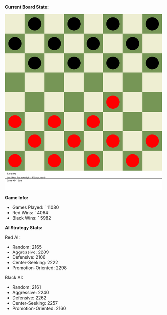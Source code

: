 
**Current Board State:**  
<!-- START_GIF -->
![Checkers Game](./checkers_game.gif)
<!-- END_GIF -->

**Game Info:**  
- Games Played: `<!-- GAMES_PLAYED --> 11080
- Red Wins: `<!-- RED_WINS --> 4064
- Black Wins: `<!-- BLACK_WINS --> 5982

<!-- AI_STATS -->
**AI Strategy Stats:**

Red AI:
- Random: 2165
- Aggressive: 2289
- Defensive: 2106
- Center-Seeking: 2222
- Promotion-Oriented: 2298

Black AI:
- Random: 2161
- Aggressive: 2240
- Defensive: 2262
- Center-Seeking: 2257
- Promotion-Oriented: 2160
